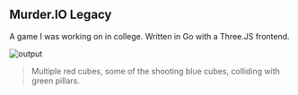 ## Murder.IO Legacy
A game I was working on in college. Written in Go with a Three.JS frontend.

![output](https://github.com/jnorman-us/murder.io-legacy/assets/9342286/336eb657-6c10-46fd-8213-89616f2c2fc2)

> Multiple red cubes, some of the shooting blue cubes, colliding with green pillars.
